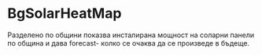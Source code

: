 # BgSolarHeatMap
Разделено по общини показва инсталирана мощност на соларни панели по община и дава forecast- колко се очаква да се произведе в бъдеще.
